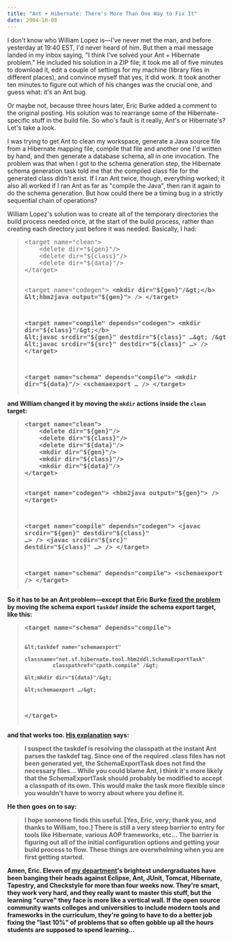 ```yaml
---
title: "Ant + Hibernate: There's More Than One Way to Fix It"
date: 2004-10-08
---
```

<p>I don't know who William Lopez is—I've never met the man, and before yesterday at 19:40 EST, I'd never heard of him.  But then a mail message landed in my inbox saying, "I think I've solved your Ant + Hibernate problem."  He included his solution in a ZIP file; it took me all of five minutes to download it, edit a couple of settings for my machine (library files in different places), and convince myself that yes, it did work.  It took another ten minutes to figure out which of his changes was the crucial one, and guess what: it's an Ant bug.</p>

<p>Or maybe not, because three hours later, Eric Burke added a comment to the original posting.  His solution was to rearrange some of the Hibernate-specific stuff in the build file.  So who's fault is it really, Ant's or Hibernate's?  Let's take a look.</p>

<p>I was trying to get Ant to clean my workspace, generate a Java source file from a Hibernate mapping file, compile that file and another one I'd written by hand, and then generate a database schema, all in one invocation. The problem was that when I got to the schema generation step, the Hibernate schema generation task told me that the compiled class file for the generated class didn't exist.  If I ran Ant twice, though, everything worked; it also all worked if I ran Ant as far as "compile the Java", then ran it again to do the schema generation.  But how could there be a timing bug in a strictly sequential chain of operations?</p>

<p>William Lopez's solution was to create all of the temporary directories the build process needed once, at the start of the build process, rather than creating each directory just before it was needed.  Basically, I had:</p>

<blockquote><pre>
&lt;target name="clean"&gt;
    &lt;delete dir="${gen}"/&gt;
    &lt;delete dir="${class}"/&gt;
    &lt;delete dir="${data}"/&gt;
&lt;/target&gt;

&lt;target name="codegen"&gt;
    <b>&lt;mkdir dir="${gen}"/&gt;</b>
    &lt;hbm2java output="${gen}"&gt; /&gt;
&lt;/target&gt;

&lt;target name="compile" depends="codegen"&gt;
    <b>&lt;mkdir dir="${class}"/&gt;</b>
    &lt;javac srcdir="${gen}" destdir="${class}" …&gt; /&gt;
    &lt;javac srcdir="${src}" destdir="${class}" …&gt; /&gt;
&lt;/target&gt;

&lt;target name="schema" depends="compile"&gt;
    <b>&lt;mkdir dir="${data}"/&gt;</b>
    &lt;schemaexport … /&gt;
&lt;/target&gt;
</pre></blockquote>

<p>and William changed it by moving the <code>mkdir</code> actions inside the <code>clean</code> target:</p>

<blockquote><pre>
&lt;target name="clean"&gt;
    &lt;delete dir="${gen}"/&gt;
    &lt;delete dir="${class}"/&gt;
    &lt;delete dir="${data}"/&gt;
    <b>&lt;mkdir dir="${gen}"/&gt;</b>
    <b>&lt;mkdir dir="${class}"/&gt;</b>
    <b>&lt;mkdir dir="${data}"/&gt;</b>
&lt;/target&gt;

&lt;target name="codegen"&gt;
    &lt;hbm2java output="${gen}"&gt; /&gt;
&lt;/target&gt;

&lt;target name="compile" depends="codegen"&gt;
    &lt;javac srcdir="${gen}" destdir="${class}" …&gt; /&gt;
    &lt;javac srcdir="${src}" destdir="${class}" …&gt; /&gt;
&lt;/target&gt;

&lt;target name="schema" depends="compile"&gt;
    &lt;schemaexport … /&gt;
&lt;/target&gt;
</pre></blockquote>

<p>So it has to be an Ant problem—except that Eric Burke <a href="http://www.ericburke.com/blog/2004/10/solution-to-gregs-hibernate-problem.html">fixed the problem</a> by moving the schema export <code>taskdef</code> <em>inside</em> the schema export target, like this:</p>

<blockquote><pre>
&lt;target name="schema" depends="compile"&gt;

    &lt;taskdef name="schemaexport"
             classname="net.sf.hibernate.tool.hbm2ddl.SchemaExportTask"
             classpathref="cpath.compile" /&gt;

    &lt;mkdir dir="${data}"/&gt;

    &lt;schemaexport …/&gt;

&lt;/target&gt;
</pre></blockquote>

<p>and that works too.  <a href="http://www.ericburke.com/blog/2004/10/solution-to-gregs-hibernate-problem.html">His explanation</a> says:</p>

<blockquote>
I suspect the taskdef is resolving the classpath at the instant Ant parses the taskdef tag. Since one of the required .class files has not been generated yet, the SchemaExportTask does not find the necessary files…
While you could blame Ant, I think it's more likely that the SchemaExportTask should probably be modified to accept a classpath of its own. This would make the task more flexible since you wouldn't have to worry about where you define it.
</blockquote>

<p>He then goes on to say:</p>

<blockquote>
I hope someone finds this useful. [Yes, Eric, very; thank you, and thanks to William, too.]  There is still a very steep barrier to entry for tools like Hibernate, various AOP frameworks, etc… The barrier is figuring out all of the initial configuration options and getting your build process to flow. These things are overwhelming when you are first getting started.
</blockquote>

<p>Amen, Eric.  Eleven of <a href="http://www.cs.utoronto.ca">my department</a>'s brightest undergraduates have been banging their heads against Eclipse, Ant, JUnit, Tomcat, Hibernate, Tapestry, and Checkstyle for more than four weeks now.  They're smart, they work very hard, and they really want to master this stuff, but the learning "curve" they face is more like a vertical wall.  If the open source community wants colleges and universities to include modern tools and frameworks in the curriculum, they're going to have to do a better job fixing the "last 10%" of problems that so often gobble up all the hours students are supposed to spend learning…</p>

